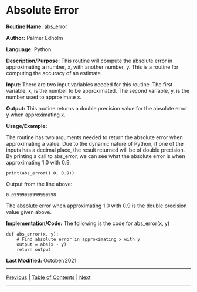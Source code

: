 # Absolute Error

**Routine Name:**           abs_error

**Author:** Palmer Edholm

**Language:** Python.

**Description/Purpose:** This routine will compute the absolute error in approximating a number, x, with another number, y. This is a routine for computing the accuracy of an estimate.

**Input:** There are two input variables needed for this routine. The first variable, x, is the number to be approximated. The second variable, y, is the number used to approximate x.

**Output:** This routine returns a double precision value for the absolute error y when approximating x.

**Usage/Example:**

The routine has two arguments needed to return the absolute error when approximating a value. Due to the dynamic nature of Python, if one of the inputs has a decimal place, the result returned will be of double precision. By printing a call to abs_error, we can see what the absolute error is when approximating 1.0 with 0.9.
```
print(abs_error(1.0, 0.9))
```
Output from the line above:
```
0.09999999999999998
```
The absolute error when approximating 1.0 with 0.9 is the double precision value given above.

**Implementation/Code:** The following is the code for abs_error(x, y)
```
def abs_error(x, y):
    # Find absolute error in approximating x with y
    output = abs(x - y)
    return output
```
**Last Modified:** October/2021

<hr>

[Previous](dmaceps.md)
| [Table of Contents](toc/manual_toc.md)
| [Next](relerror.md)

<hr>
